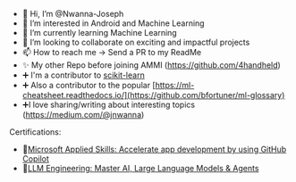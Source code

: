 - 👋 Hi, I’m @Nwanna-Joseph
- 👀 I’m interested in Android and Machine Learning
- 🌱 I’m currently learning Machine Learning
- 💞️ I’m looking to collaborate on exciting and impactful projects
- 📫 How to reach me -> Send a PR to my ReadMe
- ✨ My other Repo before joining AMMI (https://github.com/4handheld)
- ➕ I'm a contributor to [scikit-learn](https://github.com/scikit-learn/scikit-learn)
- ➕ Also a contributor to the popular [https://ml-cheatsheet.readthedocs.io/](https://github.com/bfortuner/ml-glossary)
- ➕I love sharing/writing about interesting topics (https://medium.com/@jnwanna)

Certifications:
- 🥇[Microsoft Applied Skills: Accelerate app development by using GitHub Copilot](https://learn.microsoft.com/api/credentials/share/en-us/DirectorNwannaJoseph-5615/FF8907F5C2215AF7?sharingId=A5AC50922AE0599F)
- 🥇[LLM Engineering: Master AI, Large Language Models & Agents](https://www.udemy.com/certificate/UC-af5c6aa7-2c2f-4fd1-a5c3-5dc2321c26ac)
<!---
Nwanna-Joseph/Nwanna-Joseph is a ✨ special ✨ repository because its `README.md` (this file) appears on your GitHub profile.
You can click the Preview link to take a look at your changes.
--->
